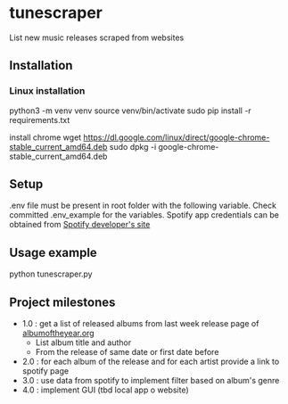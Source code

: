 # tunescraper
List new music releases scraped from websites

## Installation
### Linux installation
python3 -m venv venv
source venv/bin/activate
sudo pip install -r requirements.txt

install chrome
wget https://dl.google.com/linux/direct/google-chrome-stable_current_amd64.deb
sudo dpkg -i google-chrome-stable_current_amd64.deb

## Setup
.env file must be present in root folder with the following variable. 
Check committed .env_example for the variables.
Spotify app credentials can be obtained from [Spotify developer's site](https://developer.spotify.com/documentation/web-api/concepts/apps)

## Usage example
python tunescraper.py


## Project milestones
* 1.0 : get a list of released albums from last week release page of [albumoftheyear.org](https://www.albumoftheyear.org/releases/this-week/)
  * List album title and author
  * From the release of same date or first date before 
* 2.0 : for each album of the release and for each artist provide a link to spotify page 
* 3.0 : use data from spotify to implement filter based on album's genre
* 4.0 : implement GUI (tbd local app o website)




